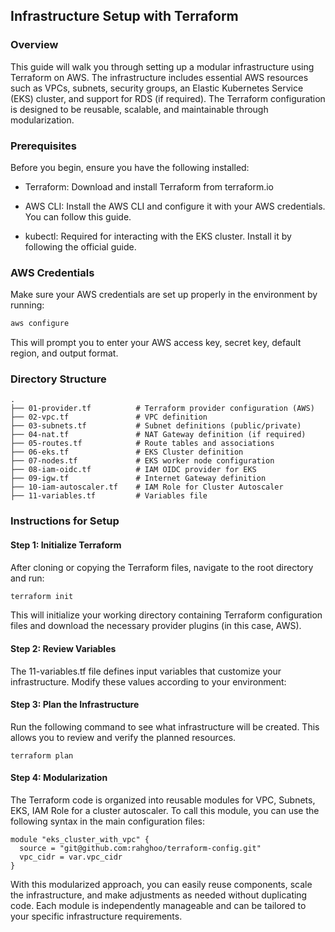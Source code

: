 ## Infrastructure Setup with Terraform

### Overview

This guide will walk you through setting up a modular infrastructure using Terraform on AWS. The infrastructure includes essential AWS resources such as VPCs, subnets, security groups, an Elastic Kubernetes Service (EKS) cluster, and support for RDS (if required). The Terraform configuration is designed to be reusable, scalable, and maintainable through modularization.

### Prerequisites

Before you begin, ensure you have the following installed:

- Terraform: Download and install Terraform from terraform.io

- AWS CLI: Install the AWS CLI and configure it with your AWS credentials. You can follow this guide.

- kubectl: Required for interacting with the EKS cluster. Install it by following the official guide.

### AWS Credentials

Make sure your AWS credentials are set up properly in the environment by running:
```bash
aws configure
```

This will prompt you to enter your AWS access key, secret key, default region, and output format.

### Directory Structure
```
.
├── 01-provider.tf          # Terraform provider configuration (AWS)
├── 02-vpc.tf               # VPC definition
├── 03-subnets.tf           # Subnet definitions (public/private)
├── 04-nat.tf               # NAT Gateway definition (if required)
├── 05-routes.tf            # Route tables and associations
├── 06-eks.tf               # EKS Cluster definition
├── 07-nodes.tf             # EKS worker node configuration
├── 08-iam-oidc.tf          # IAM OIDC provider for EKS
├── 09-igw.tf               # Internet Gateway definition
├── 10-iam-autoscaler.tf    # IAM Role for Cluster Autoscaler
├── 11-variables.tf         # Variables file
```

### Instructions for Setup

#### Step 1: Initialize Terraform

After cloning or copying the Terraform files, navigate to the root directory and run:
```bash
terraform init
```
This will initialize your working directory containing Terraform configuration files and download the necessary provider plugins (in this case, AWS).

#### Step 2: Review Variables

The 11-variables.tf file defines input variables that customize your infrastructure. Modify these values 
according to your environment:

#### Step 3: Plan the Infrastructure

Run the following command to see what infrastructure will be created. This allows you to review and verify the planned resources.

```
terraform plan
```

#### Step 4: Modularization

The Terraform code is organized into reusable modules for VPC, Subnets, EKS, IAM Role for a cluster autoscaler. To call this module, you can use the following syntax in the main configuration files:

```
module "eks_cluster_with_vpc" {
  source = "git@github.com:rahghoo/terraform-config.git"
  vpc_cidr = var.vpc_cidr
}

```

With this modularized approach, you can easily reuse components, scale the infrastructure, and make adjustments as needed without duplicating code. Each module is independently manageable and can be tailored to your specific infrastructure requirements.